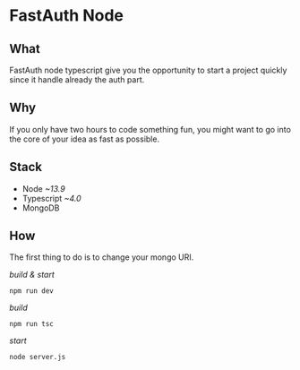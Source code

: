 # FastAuth Node

## What

FastAuth node typescript give you the opportunity to start a project quickly since it handle already the auth part.

## Why

If you only have two hours to code something fun, you might want to go into the core of your idea as fast as possible.

## Stack

- Node *~13.9*
- Typescript *~4.0*
- MongoDB

## How

The first thing to do is to change your mongo URI.

*build & start*
```shell
npm run dev
```

*build*
```shell
npm run tsc
```

*start*
```shell
node server.js
```
